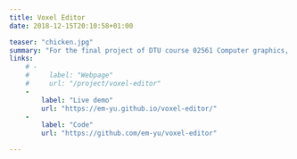 ```yaml
---
title: Voxel Editor
date: 2018-12-15T20:10:58+01:00

teaser: "chicken.jpg"
summary: "For the final project of DTU course 02561 Computer graphics, we set out to build a simple voxel editor. This is a Javascript/WebGL project, with a pretty barebone UI. My favorite part was working on the picking interaction for creation and deletion of voxels."
links:
    # -
    #     label: "Webpage"
    #     url: "/project/voxel-editor"
    -
        label: "Live demo"
        url: "https://em-yu.github.io/voxel-editor/"
    -
        label: "Code"
        url: "https://github.com/em-yu/voxel-editor"

---
```


<!-- Detailed text about this project -->